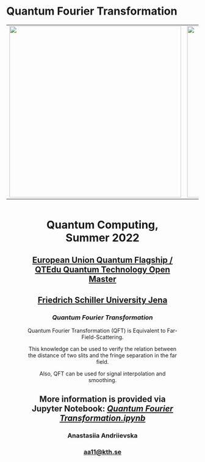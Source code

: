 # Quantum Fourier Transformation

<table>
    <tr>
      <td>
      <img src='https://www.ideal-ist.eu/sites/default/files/2018-10/logo_quantum_flagship.jpg' width=450>
      </td>
      <td>
      <img src='https://upload.wikimedia.org/wikipedia/commons/thumb/c/cd/Logo_UniJena.svg/1200px-Logo_UniJena.svg.png' width=450>
      </td>
      <td>
      <img src='https://www.akc.ac.cy/images/2022/03/Funded-by-the-European-Union.png' width=450>
      </td>
     </tr>
</table>

<div style="text-align: center; margin: 50px">

<h1 style="text-align: center;">Quantum Computing, Summer 2022</h1>
<h2 style="text-align: center;"><a href="https://qt.eu/">European Union Quantum Flagship /</a> <a href="https://qtom.qtedu.eu/">QTEdu Quantum Technology Open Master</a></h2>
<h2 style="text-align: center;"><a href="https://www.uni-jena.de/en">Friedrich Schiller University Jena</a></h2>
<h3><em>Quantum Fourier Transformation</em></h3>
<p>Quantum Fourier Transformation (QFT) is Equivalent to Far-Field-Scattering.</p>
<p>This knowledge can be used to verify the relation between the distance of two slits and the fringe separation in the far field.</p> 
<p>Also, QFT can be used for signal interpolation and smoothing.</p> 

<h2>More information is provided via Jupyter Notebook: <a href="https://github.com/fomalhautn/Quantum-Fourier-Transformation/blob/main/Quantum%20Fourier%20Transformation.ipynb"><em>Quantum Fourier Transformation.ipynb</em></a></h2>

<h3>Anastasiia Andriievska</h3>

<h3><a href="mailto:aa11@kth.se">aa11@kth.se</a></h3>
</div>
